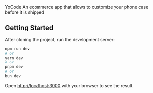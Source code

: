 YoCode
An ecommerce app that allows to customize your phone case before it is shipped

## Getting Started
After cloning the project, run the development server:

```bash
npm run dev
# or
yarn dev
# or
pnpm dev
# or
bun dev
```

Open [http://localhost:3000](http://localhost:3000) with your browser to see the result.
